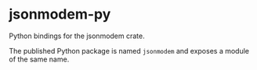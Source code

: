 # jsonmodem-py

Python bindings for the jsonmodem crate.

The published Python package is named `jsonmodem` and exposes a module of the same name.
